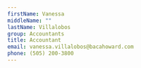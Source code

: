 ```yaml
---
firstName: Vanessa
middleName: ""
lastName: Villalobos
group: Accountants
title: Accountant
email: vanessa.villalobos@bacahoward.com
phone: (505) 200-3800
---
```

